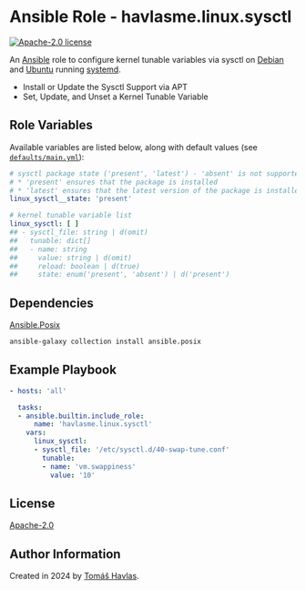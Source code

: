 Ansible Role - havlasme.linux.sysctl
====================================

[![Apache-2.0 license][license-image]][license-link]

An [Ansible](https://www.ansible.com/) role to configure kernel tunable variables via sysctl on [Debian](https://www.debian.org/) and [Ubuntu](https://ubuntu.com/) running [systemd](https://systemd.io/).

- Install or Update the Sysctl Support via APT
- Set, Update, and Unset a Kernel Tunable Variable

Role Variables
--------------

Available variables are listed below, along with default values (see [`defaults/main.yml`](defaults/main.yml)):

```yaml
# sysctl package state ('present', 'latest') - 'absent' is not supported
# * 'present' ensures that the package is installed
# * 'latest' ensures that the latest version of the package is installed
linux_sysctl__state: 'present'

# kernel tunable variable list
linux_sysctl: [ ]
## - sysctl_file: string | d(omit)
##   tunable: dict[]
##   - name: string
##     value: string | d(omit)
##     reload: boolean | d(true)
##     state: enum('present', 'absent') | d('present')
```

Dependencies
------------

[Ansible.Posix](https://docs.ansible.com/ansible/latest/collections/ansible/posix/index.html)

```bash
ansible-galaxy collection install ansible.posix
```

Example Playbook
----------------

```yaml
- hosts: 'all'

  tasks:
  - ansible.builtin.include_role:
      name: 'havlasme.linux.sysctl'
    vars:
      linux_sysctl:
      - sysctl_file: '/etc/sysctl.d/40-swap-tune.conf'
        tunable:
        - name: 'vm.swappiness'
          value: '10'
```

License
-------

[Apache-2.0][license-link]

Author Information
------------------

Created in 2024 by [Tomáš Havlas](https://havlas.me/).


[license-image]: https://img.shields.io/badge/license-Apache2.0-blue.svg?style=flat-square
[license-link]: ../../LICENSE
